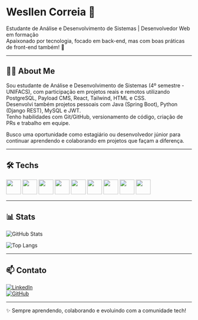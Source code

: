 <h1 align="start">Wesllen Correia 👋</h1>

<p align="start">
  Estudante de Análise e Desenvolvimento de Sistemas | Desenvolvedor Web em formação <br/>
  Apaixonado por tecnologia, focado em back-end, mas com boas práticas de front-end também! 🚀
</p>

---

## 🧑‍💻 About Me

Sou estudante de Análise e Desenvolvimento de Sistemas (4º semestre - UNIFACS), com participação em projetos reais e remotos utilizando PostgreSQL, Payload CMS, React, Tailwind, HTML e CSS.  
Desenvolvi também projetos pessoais com Java (Spring Boot), Python (Django REST), MySQL e JWT.  
Tenho habilidades com Git/GitHub, versionamento de código, criação de PRs e trabalho em equipe.

Busco uma oportunidade como estagiário ou desenvolvedor júnior para continuar aprendendo e colaborando em projetos que façam a diferença.

---

## 🛠️ Techs

<p align="left">
  <img src="https://cdn.jsdelivr.net/gh/devicons/devicon/icons/java/java-original.svg" width="40" />
  <img src="https://cdn.jsdelivr.net/gh/devicons/devicon/icons/javascript/javascript-original.svg" width="40" />
  <img src="https://cdn.jsdelivr.net/gh/devicons/devicon/icons/typescript/typescript-original.svg" width="40" />
  <img src="https://cdn.jsdelivr.net/gh/devicons/devicon/icons/react/react-original.svg" width="40" />
  <img src="https://cdn.jsdelivr.net/gh/devicons/devicon/icons/html5/html5-original.svg" width="40" />
  <img src="https://cdn.jsdelivr.net/gh/devicons/devicon/icons/css3/css3-original.svg" width="40" />
  <img src="https://cdn.jsdelivr.net/gh/devicons/devicon/icons/python/python-original.svg" width="40" />
  <img src="https://cdn.jsdelivr.net/gh/devicons/devicon/icons/postgresql/postgresql-original.svg" width="40" />
  <img src="https://cdn.jsdelivr.net/gh/devicons/devicon/icons/git/git-original.svg" width="40" />
</p>

---

## 📊 Stats

![GitHub Stats](https://github-readme-stats.vercel.app/api?username=weesllen&show_icons=true&theme=github_dark&hide_title=true)

![Top Langs](https://github-readme-stats.vercel.app/api/top-langs/?username=weesllen&layout=compact&theme=github_dark)

---

## 📫 Contato

[![LinkedIn](https://img.shields.io/badge/-LinkedIn-0A66C2?style=flat-square&logo=linkedin&logoColor=white)](https://www.linkedin.com/in/weesllen)  
[![GitHub](https://img.shields.io/badge/GitHub-100000?style=flat-square&logo=github&logoColor=white)](https://github.com/weesllen)

---

✨ Sempre aprendendo, colaborando e evoluindo com a comunidade tech!

